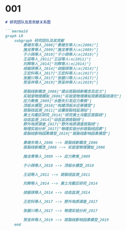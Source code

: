 # 001
```markdown
# 研究团队及其贡献关系图

```mermaid
graph LR
    subgraph 研究团队及其贡献
        景继东等人_2006["景继东等人\n(2006)"]
        施龙青等人_2009["施龙青等人\n(2009)"]
        于小鸽等人_2010["于小鸽等人\n(2010)"]
        王迎等人_2011["王迎等人\n(2011)"]
        刘辉等人_2014["刘辉等人\n(2014)"]
        胡振琪等人_2014["胡振琪等人\n(2014)"]
        王宏科等人_2017["王宏科等人\n(2017)"]
        张碧川等人_2017["张碧川等人\n(2017)"]
        贺圣林等人_2019["贺圣林等人\n(2019)"]

        斑裂线新概念_2006["提出斑裂线新概念及定义"]
        实验室物理模拟_2006["实验室物理模拟观察斑裂线演化"]
        应力聚焦_2009["水散失引发应力聚焦"]
        顶板水模型_2010["构建顶板水迁移模型"]
        斑裂线监测_2011["设置斑裂线监测站"]
        黄土沟壑区研究_2014["研究黄土沟壑区斑裂线"]
        动态监测_2014["动态监测斑裂线"]
        野外地质调查_2017["野外地质调查斑裂线"]
        物理实验分析_2017["物理实验分析斑裂线因素"]
        斑裂线影响因素模型_2019["斑裂线影响因素模型"]

        景继东等人_2006 --> 斑裂线新概念_2006
        斑裂线新概念_2006 --> 实验室物理模拟_2006

        施龙青等人_2009 --> 应力聚焦_2009

        于小鸽等人_2010 --> 顶板水模型_2010

        王迎等人_2011 --> 斑裂线监测_2011

        刘辉等人_2014 --> 黄土沟壑区研究_2014

        胡振琪等人_2014 --> 动态监测_2014

        王宏科等人_2017 --> 野外地质调查_2017

        张碧川等人_2017 --> 物理实验分析_2017

        贺圣林等人_2019 --> 斑裂线影响因素模型_2019
    end
